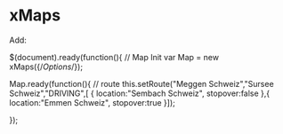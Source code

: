 xMaps
=====

Add:
<script type="text/javascript" src="https://maps.googleapis.com/maps/api/js?v=3.exp"></script>

$(document).ready(function(){
  // Map Init
  var Map =  new xMaps({/*Options*/});
  
  Map.ready(function(){
    // route
    this.setRoute("Meggen Schweiz","Sursee Schweiz","DRIVING",[
    {
      location:"Sembach Schweiz",
      stopover:false
    },{
      location:"Emmen Schweiz",
      stopover:true
  }]);
  
});
